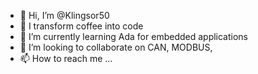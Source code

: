 - 👋 Hi, I’m @Klingsor50
- 👀 I transform coffee into code
- 🌱 I’m currently learning Ada for embedded applications
- 💞️ I’m looking to collaborate on CAN, MODBUS, 
- 📫 How to reach me ...

<!---
Klingsor50/Klingsor50 is a ✨ special ✨ repository because its `README.md` (this file) appears on your GitHub profile.
You can click the Preview link to take a look at your changes.
--->
